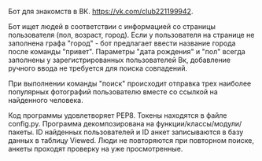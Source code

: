 Бот для знакомств в ВК. https://vk.com/club221199942.

Бот ищет людей в соответствии с информацией со страницы пользователя (пол, возраст, город). Если у пользователя на странице не заполнена  графа "город" - бот предлагает ввести название города после команды "привет". Параметры "дата рождения" и "пол" всегда заполнены у зарегистрированных пользователей Вк, добавление ручного ввода не требуется для поиска совпадений.

При выполнении команды "поиск" происходит отправка трех наиболее популярных фотографий пользователю вместе со ссылкой на найденного человека. 

Код программы удовлетворяет PEP8. 
Токены находятся в файле config.py. 
Программа декомпозирована на функции/классы/модули/пакеты.
ID найденных пользователей и ID анкет записываются в базу данных в таблицу Viewed.
Люди не повторяются при повторном поиске, анкеты проходят проверку на уже просмотренные.
